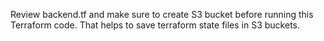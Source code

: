 Review backend.tf and make sure to create S3 bucket before running this Terraform code. That helps to save terraform state files in S3 buckets.
